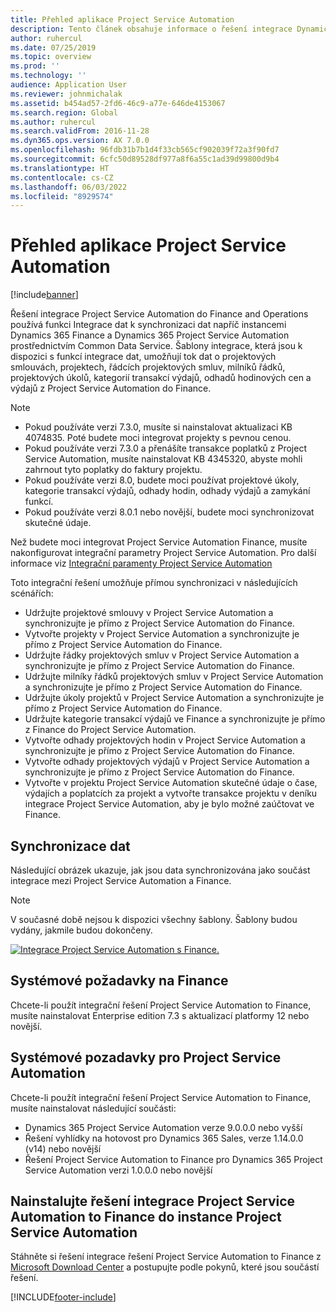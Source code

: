 ```yaml
---
title: Přehled aplikace Project Service Automation
description: Tento článek obsahuje informace o řešení integrace Dynamics 365 Project Service Automation do Dynamics 365 Finance.
author: ruhercul
ms.date: 07/25/2019
ms.topic: overview
ms.prod: ''
ms.technology: ''
audience: Application User
ms.reviewer: johnmichalak
ms.assetid: b454ad57-2fd6-46c9-a77e-646de4153067
ms.search.region: Global
ms.author: ruhercul
ms.search.validFrom: 2016-11-28
ms.dyn365.ops.version: AX 7.0.0
ms.openlocfilehash: 96fdb31b7b1d4f33cb565cf902039f72a3f90fd7
ms.sourcegitcommit: 6cfc50d89528df977a8f6a55c1ad39d99800d9b4
ms.translationtype: HT
ms.contentlocale: cs-CZ
ms.lasthandoff: 06/03/2022
ms.locfileid: "8929574"
---
```

# <a name="project-service-automation-overview"></a>Přehled aplikace Project Service Automation

[!include[banner](../includes/banner.md)]


Řešení integrace Project Service Automation do Finance and Operations používá funkci Integrace dat k synchronizaci dat napříč instancemi Dynamics 365 Finance a Dynamics 365 Project Service Automation prostřednictvím Common Data Service. Šablony integrace, která jsou k dispozici s funkcí integrace dat, umožňují tok dat o projektových smlouvách, projektech, řádcích projektových smluv, milníků řádků, projektových úkolů, kategorií transakcí výdajů, odhadů hodinových cen a výdajů z Project Service Automation do Finance.

> [!NOTE]
> - Pokud používáte verzi 7.3.0, musíte si nainstalovat aktualizaci KB 4074835. Poté budete moci integrovat projekty s pevnou cenou.
> - Pokud používáte verzi 7.3.0 a přenášíte transakce poplatků z Project Service Automation, musíte nainstalovat KB 4345320, abyste mohli zahrnout tyto poplatky do faktury projektu.
> - Pokud používáte verzi 8.0, budete moci používat projektové úkoly, kategorie transakcí výdajů, odhady hodin, odhady výdajů a zamykání funkcí.
> - Pokud používáte verzi 8.0.1 nebo novější, budete moci synchronizovat skutečné údaje.

Než budete moci integrovat Project Service Automation Finance, musíte nakonfigurovat integrační parametry Project Service Automation. Pro další informace viz [Integrační paramenty Project Service Automation](PSA-parameters.md)

Toto integrační řešení umožňuje přímou synchronizaci v následujících scénářích:

- Udržujte projektové smlouvy v Project Service Automation a synchronizujte je přímo z Project Service Automation do Finance.
- Vytvořte projekty v Project Service Automation a synchronizujte je přímo z Project Service Automation do Finance.
- Udržujte řádky projektových smluv v Project Service Automation a synchronizujte je přímo z Project Service Automation do Finance.
- Udržujte milníky řádků projektových smluv v Project Service Automation a synchronizujte je přímo z Project Service Automation do Finance.
- Udržujte úkoly projektů v Project Service Automation a synchronizujte je přímo z Project Service Automation do Finance.
- Udržujte kategorie transakcí výdajů ve Finance a synchronizujte je přímo z Finance do Project Service Automation.
- Vytvořte odhady projektových hodin v Project Service Automation a synchronizujte je přímo z Project Service Automation do Finance.
- Vytvořte odhady projektových výdajů v Project Service Automation a synchronizujte je přímo z Project Service Automation do Finance.
- Vytvořte v projektu Project Service Automation skutečné údaje o čase, výdajích a poplatcích za projekt a vytvořte transakce projektu v deníku integrace Project Service Automation, aby je bylo možné zaúčtovat ve Finance.

## <a name="data-synchronization"></a>Synchronizace dat

Následující obrázek ukazuje, jak jsou data synchronizována jako součást integrace mezi Project Service Automation a Finance.

> [!NOTE]
> V současné době nejsou k dispozici všechny šablony. Šablony budou vydány, jakmile budou dokončeny.

[![Integrace Project Service Automation s Finance.](./media/PSA-integration.png)](./media/PSA-integration.png)

## <a name="system-requirements-for-finance"></a>Systémové požadavky na Finance

Chcete-li použít integrační řešení Project Service Automation to Finance, musíte nainstalovat Enterprise edition 7.3 s aktualizací platformy 12 nebo novější.

## <a name="system-requirements-for-project-service-automation"></a>Systémové pozadavky pro Project Service Automation

Chcete-li použít integrační řešení Project Service Automation to Finance, musíte nainstalovat následující součásti:

- Dynamics 365 Project Service Automation verze 9.0.0.0 nebo vyšší
- Řešení vyhlídky na hotovost pro Dynamics 365 Sales, verze 1.14.0.0 (v14) nebo novější
- Řešení Project Service Automation to Finance pro Dynamics 365 Project Service Automation verzi 1.0.0.0 nebo novější

## <a name="install-the-project-service-automation-to-finance-integration-solution-in-your-project-service-automation-instance"></a>Nainstalujte řešení integrace Project Service Automation to Finance do instance Project Service Automation

Stáhněte si řešení integrace řešení Project Service Automation to Finance z [Microsoft Download Center](https://www.microsoft.com/download/details.aspx?id=57016) a postupujte podle pokynů, které jsou součástí řešení.


[!INCLUDE[footer-include](../includes/footer-banner.md)]